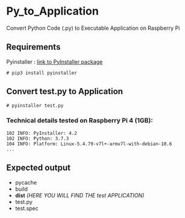 # Py_to_Application
Convert Python Code (.py) to Executable Application on Raspberry Pi

## Requirements
Pyinstaller : [link to PyInstaller package](https://pypi.org/project/pyinstaller/)
```
# pip3 install pyinstaller

```

## Convert test.py to Application
```
# pyinstaller test.py

```
### Technical details tested on Raspberry Pi 4 (1GB):
```
102 INFO: PyInstaller: 4.2
102 INFO: Python: 3.7.3
104 INFO: Platform: Linux-5.4.79-v7l+-armv7l-with-debian-10.6
...
```
## Expected output
* pycache
* build
* **dist** _(HERE YOU WILL FIND THE test APPLICATION)_
* test.py
* test.spec
